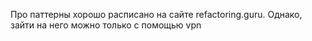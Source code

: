 Про паттерны хорошо расписано на сайте refactoring.guru. Однако, зайти на него можно только с помощью vpn